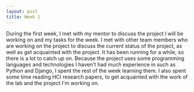 ```yaml
---
layout: post
title: Week 1
---
```


During the first week, I met with my mentor to discuss the project I will be working on and my tasks for the week. I met with other team members who are working on the project to discuss the current status of the project, as well as get acquainted with the project. It has been running for a while, so there is a lot to catch up on. Because the project uses some programming languages and technologies I haven't had much experience in such as Python and Django, I spent the rest of the week learning them. I also spent some time reading HCI research papers, to get acquainted with the work of the lab and the project I'm working on. 

